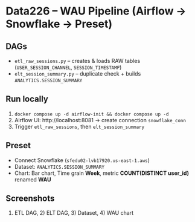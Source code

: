 # Data226 – WAU Pipeline (Airflow → Snowflake → Preset)

## DAGs
- `etl_raw_sessions.py` – creates & loads RAW tables (`USER_SESSION_CHANNEL`, `SESSION_TIMESTAMP`)
- `elt_session_summary.py` – duplicate check + builds `ANALYTICS.SESSION_SUMMARY`

## Run locally
1. `docker compose up -d airflow-init && docker compose up -d`
2. Airflow UI: http://localhost:8081 → create connection `snowflake_conn`
3. Trigger `etl_raw_sessions`, then `elt_session_summary`

## Preset
- Connect Snowflake (`sfedu02-lvb17920.us-east-1.aws`)
- Dataset: `ANALYTICS.SESSION_SUMMARY`
- Chart: Bar chart, Time grain **Week**, metric **COUNT(DISTINCT user_id)** renamed **WAU**

## Screenshots
1) ETL DAG, 2) ELT DAG, 3) Dataset, 4) WAU chart
